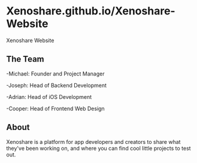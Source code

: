 # Xenoshare.github.io/Xenoshare-Website
Xenoshare Website

## The Team
-Michael: Founder and Project Manager

-Joseph: Head of Backend Development

-Adrian: Head of iOS Development

-Cooper: Head of Frontend Web Design

## About
Xenoshare is a platform for app developers and creators to share what they've been working on, and where you can find cool little projects to test out.
